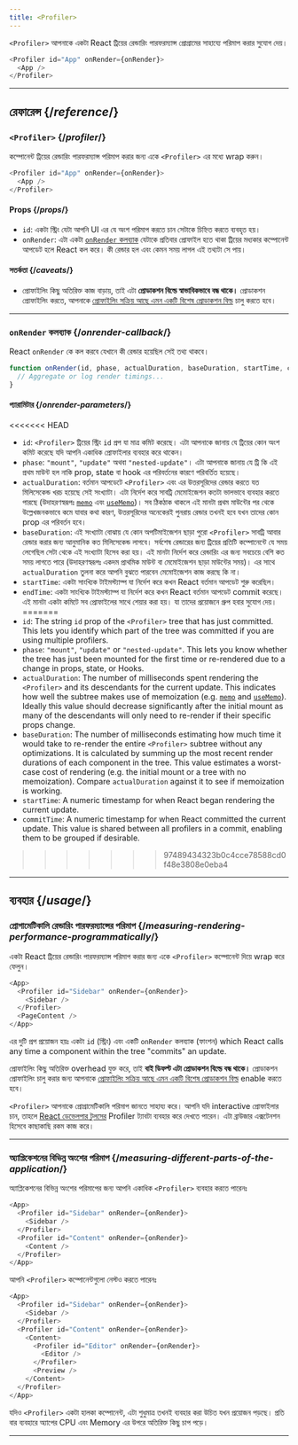```yaml
---
title: <Profiler>
---
```


<Intro>

`<Profiler>` আপনাকে একটা React ট্রিয়ের রেন্ডারিং পারফরম্যান্স প্রোগ্রামের সাহায্যে পরিমাপ করার সুযোগ দেয়।

```js
<Profiler id="App" onRender={onRender}>
  <App />
</Profiler>
```

</Intro>

<InlineToc />

---

## রেফারেন্স {/*reference*/}

### `<Profiler>` {/*profiler*/}

কম্পোনেন্ট ট্রিয়ের রেন্ডারিং পারফরম্যান্স পরিমাপ করার জন্য একে `<Profiler>` এর মধ্যে wrap করুন।

```js
<Profiler id="App" onRender={onRender}>
  <App />
</Profiler>
```

#### Props {/*props*/}

* `id`: একটা স্ট্রিং যেটা আপনি UI এর যে অংশ পরিমাপ করতে চান সেটাকে চিহ্নিত করতে ব্যবহৃত হয়।
* `onRender`: এটা একটা [`onRender` কলব্যাক](#onrender-callback) যেটাকে প্রতিবার প্রোফাইল হতে থাকা ট্রিয়ের মধ্যকার কম্পোনেন্ট আপডেট হলে React কল করে। কী রেন্ডার হল এবং কেমন সময় লাগল এই তথ্যটা সে পায়।

#### সতর্কতা {/*caveats*/}

* প্রোফাইলিং কিছু অতিরিক্ত কাজ বাড়ায়, তাই এটা **প্রোডাকশন বিল্ডে স্বাভাবিকভাবে বন্ধ থাকে।** প্রোডাকশন প্রোফাইলিং করতে, আপনাকে [প্রোফাইলিং সক্রিয় আছে এমন একটি বিশেষ প্রোডাকশন বিল্ড](https://fb.me/react-profiling) চালু করতে হবে।

---

### `onRender` কলব্যাক {/*onrender-callback*/}

React `onRender` কে কল করবে যেখানে কী রেন্ডার হয়েছিল সেই তথ্য থাকবে।

```js
function onRender(id, phase, actualDuration, baseDuration, startTime, commitTime) {
  // Aggregate or log render timings...
}
```

#### প্যারামিটার {/*onrender-parameters*/}

<<<<<<< HEAD
* `id`: `<Profiler>` ট্রিয়ের স্ট্রিং `id` প্রপ যা মাত্র কমিট করেছে। এটা আপনাকে জানায় যে ট্রিয়ের কোন অংশ কমিট করেছে যদি আপনি একাধিক প্রোফাইলার ব্যবহার করে থাকেন।
* `phase`: `"mount"`, `"update"` অথবা `"nested-update"`। এটা আপনাকে জানায় যে ট্রি কি এই প্রথম মাউন্ট হল নাকি prop, state বা hook এর পরিবর্তনের কারণে পরিবর্তিত হয়েছে।
* `actualDuration`: বর্তমান আপডেটে `<Profiler>` এবং এর উত্তরসূরিদের রেন্ডার করতে যত মিলিসেকেন্ড খরচ হয়েছে সেই সংখ্যাটা। এটা নির্দেশ করে সাবট্রি মেমোইজেশন কতটা ভালভাবে ব্যবহার করতে পারছে (উদাহরণস্বরূপঃ [`memo`](/reference/react/memo) এবং [`useMemo`](/reference/react/useMemo))। সব ঠিকঠাক থাকলে এই মানটা প্রথম মাউন্টের পর থেকে উল্লেখজনকভাবে কমে যাবার কথা কারণ, উত্তরসূরিদের অনেকেরই পুনরায় রেন্ডার তখনই হবে যখন তাদের কোন prop এর পরিবর্তন হবে।
* `baseDuration`: এই সংখ্যাটা বোঝায় যে কোন অপটিমাইজেশন ছাড়া পুরো `<Profiler>` সাবট্রি আবার রেন্ডার করার জন্য আনুমানিক কত মিলিসেকেন্ড লাগবে। সর্বশেষ  রেন্ডারের জন্য ট্রিয়ের প্রতিটি কম্পোনেন্টে যে সময় লেগেছিল সেটা থেকে এই সংখ্যাটা হিসেব করা হয়। এই মানটা নির্দেশ করে রেন্ডারিং এর জন্য সবচেয়ে বেশি কত সময় লাগতে পারে (উদাহরণস্বরূপঃ একদম প্রাথমিক মাউন্ট বা মেমোইজেশন ছাড়া মাউন্টের সময়)। এর সাথে `actualDuration` তুলনা করে আপনি বুঝতে পারবেন  মেমোইজেশন কাজ করছে কি না।
* `startTime`: একটা সাংখ্যিক টাইমস্ট্যাম্প যা নির্দেশ করে কখন React বর্তমান আপডেট শুরু করেছিল।
* `endTime`: একটা সাংখ্যিক টাইমস্ট্যাম্প যা নির্দেশ করে কখন React বর্তমান আপডেট commit করেছে। এই মানটা একটা কমিটে সব প্রোফাইলের সাথে শেয়ার করা হয়। যা তাদের প্রয়োজনে গ্রুপ হবার সুযোগ দেয়।
=======
* `id`: The string `id` prop of the `<Profiler>` tree that has just committed. This lets you identify which part of the tree was committed if you are using multiple profilers.
* `phase`: `"mount"`, `"update"` or `"nested-update"`. This lets you know whether the tree has just been mounted for the first time or re-rendered due to a change in props, state, or Hooks.
* `actualDuration`: The number of milliseconds spent rendering the `<Profiler>` and its descendants for the current update. This indicates how well the subtree makes use of memoization (e.g. [`memo`](/reference/react/memo) and [`useMemo`](/reference/react/useMemo)). Ideally this value should decrease significantly after the initial mount as many of the descendants will only need to re-render if their specific props change.
* `baseDuration`: The number of milliseconds estimating how much time it would take to re-render the entire `<Profiler>` subtree without any optimizations. It is calculated by summing up the most recent render durations of each component in the tree. This value estimates a worst-case cost of rendering (e.g. the initial mount or a tree with no memoization). Compare `actualDuration` against it to see if memoization is working.
* `startTime`: A numeric timestamp for when React began rendering the current update.
* `commitTime`: A numeric timestamp for when React committed the current update. This value is shared between all profilers in a commit, enabling them to be grouped if desirable.
>>>>>>> 97489434323b0c4cce78588cd0f48e3808e0eba4

---

## ব্যবহার {/*usage*/}

### প্রোগামেটিকালি রেন্ডারিং পারফরম্যান্সের পরিমাপ {/*measuring-rendering-performance-programmatically*/}

একটা React ট্রিয়ের রেন্ডারিং পারফরম্যান্স পরিমাপ করার জন্য একে `<Profiler>` কম্পোনেন্ট দিয়ে wrap করে ফেলুন।

```js {2,4}
<App>
  <Profiler id="Sidebar" onRender={onRender}>
    <Sidebar />
  </Profiler>
  <PageContent />
</App>
```

এর দুটি প্রপ প্রয়োজন হয়ঃ একটা `id` (স্ট্রিং) এবং একটি `onRender` কলব্যাক (ফাংশন) which React calls any time a component within the tree "commits" an update.

<Pitfall>

প্রোফাইলিং কিছু অতিরিক্ত overhead যুক্ত করে, তাই **বাই ডিফল্ট এটা প্রোডাকশন বিল্ডে বন্ধ থাকে।** প্রোডাকশন প্রোফাইলিং চালু করার জন্য আপনাকে [প্রোফাইলিং সক্রিয় আছে এমন একটি বিশেষ প্রোডাকশন বিল্ড](https://fb.me/react-profiling) enable করতে হবে।

</Pitfall>

<Note>

`<Profiler>` আপনাকে প্রোগ্রামেটিকালি পরিমাপ জানতে সাহায্য করে। আপনি যদি interactive প্রোফাইলার চান, তাহলে [React ডেভেলপার টুলসের](/learn/react-developer-tools) Profiler ট্যাবটা ব্যবহার করে দেখতে পারেন। এটা ব্রাউজার এক্সটেনশন হিসেবে কাছাকাছি রকম কাজ করে।

</Note>

---

### অ্যাপ্লিকেশনের বিভিন্ন অংশের পরিমাপ {/*measuring-different-parts-of-the-application*/}

অ্যাপ্লিকেশনের বিভিন্ন অংশের পরিমাপের জন্য আপনি একাধিক `<Profiler>` ব্যবহার করতে পারেনঃ

```js {5,7}
<App>
  <Profiler id="Sidebar" onRender={onRender}>
    <Sidebar />
  </Profiler>
  <Profiler id="Content" onRender={onRender}>
    <Content />
  </Profiler>
</App>
```

আপনি `<Profiler>` কম্পোনেন্টগুলো নেস্টও করতে পারেনঃ

```js {5,7,9,12}
<App>
  <Profiler id="Sidebar" onRender={onRender}>
    <Sidebar />
  </Profiler>
  <Profiler id="Content" onRender={onRender}>
    <Content>
      <Profiler id="Editor" onRender={onRender}>
        <Editor />
      </Profiler>
      <Preview />
    </Content>
  </Profiler>
</App>
```

যদিও `<Profiler>` একটা হালকা কম্পোনেন্ট, এটা শুধুমাত্র তখনই ব্যবহার করা উচিত যখন প্রয়োজন পড়ছে। প্রতি বার ব্যবহারে অ্যাপের CPU এবং Memory এর উপরে অতিরিক্ত কিছু চাপ পড়ে।

---

